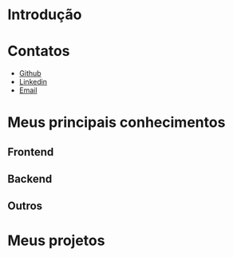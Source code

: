 # Introdução

# Contatos
- [Github](https://github.com/BrunoVieira003)
- [Linkedin](https://www.linkedin.com/in/bruno-vieira-b999a2224/)
- [Email](mailto:brunosilverio01@gmail.com)

# Meus principais conhecimentos
## Frontend

## Backend

## Outros

# Meus projetos
